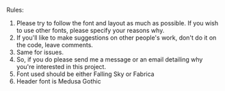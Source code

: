Rules: 
<ol> 
  <li> Please try to follow the font and layout as much as possible. If you wish to use other fonts, please specify your reasons why. 
  </li> 
  <li> If you'll like to make suggestions on other people's work, don't do it on the code, leave comments. </li> 
  <li> Same for issues. </li> 
  <li> So, if you do please send me a message or an email detailing why you're interested in this project. </li> 
  <li> Font used should be either Falling Sky or Fabrica </li> 
  <li> Header font is Medusa Gothic </li> 
</ol> 

